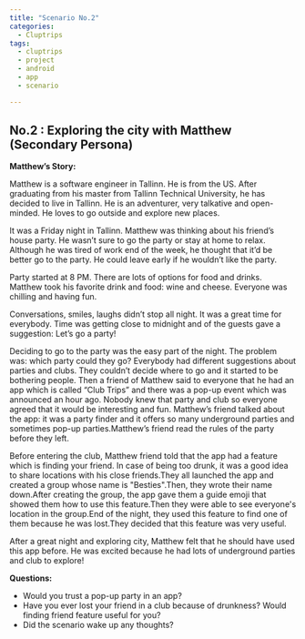 ```yaml
---
title: "Scenario No.2"
categories:
  - Cluptrips
tags:
  - cluptrips
  - project
  - android
  - app
  - scenario

---
```


## No.2 : Exploring the city with Matthew (Secondary Persona)

**Matthew’s Story:**

Matthew is a software engineer in Tallinn. He is from the US. After graduating from his master from Tallinn Technical University, he has decided to live in Tallinn. He is an adventurer, very talkative and open-minded. He loves to go outside and explore new places. 

It was a Friday night in Tallinn. Matthew was thinking about his friend’s house party. He wasn’t sure to go the party or stay at home to relax. Although he was tired of work end of the week, he thought that it’d be better go to the party. He could leave early if he wouldn’t like the party.

Party started at 8 PM. There are lots of options for food and drinks. Matthew took his favorite drink and food: wine and cheese. Everyone was chilling and having fun.

Conversations, smiles, laughs didn’t stop all night. It was a great time for everybody. Time was getting close to midnight and of the guests gave a suggestion: Let’s go a party!

Deciding to go to the party was the easy part of the night. The problem was: which party could they go? Everybody had different suggestions about parties and clubs. They couldn’t decide where to go and it started to be bothering people. Then a friend of Matthew said to everyone that he had an app which is called “Club Trips” and there was a pop-up event which was announced an hour ago. Nobody knew that party and club so everyone agreed that it would be interesting and fun. Matthew’s friend talked about the app: it was a party finder and it offers so many underground parties and sometimes pop-up parties.Matthew’s friend read the rules of the party before they left.

Before entering the club, Matthew friend told that the app had a feature which is finding your friend. In case of being too drunk, it was a good idea to share locations with his close friends.They all launched the app and created a group whose name is "Besties".Then, they wrote their name down.After creating the group, the app gave them a guide emoji that showed them how to use this feature.Then they were able to see everyone's location in the group.End of the night, they used this feature to find one of them because he was lost.They decided that this feature was very useful.

After a great night and exploring city, Matthew felt that he should have used this app before. He was excited because he had lots of underground parties and club to explore!

**Questions:**

* Would you trust a pop-up party in an app?
* Have you ever lost your friend in a club because of drunkness? Would finding friend feature useful for you?
* Did the scenario wake up any thoughts?
